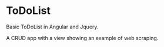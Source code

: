 # ToDoList
Basic ToDoList in Angular and Jquery.

A CRUD app with a view showing an example of web scraping.

